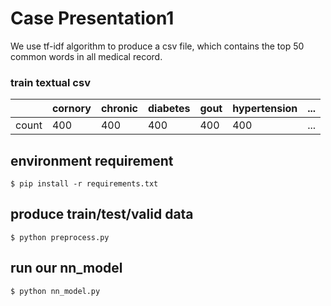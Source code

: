 # Case Presentation1

We use tf-idf algorithm to produce a csv file, which contains the top 50 common words in all medical record.

### train textual csv
| | cornory | chronic | diabetes | gout | hypertension | ... |
|---|---|---|---|---|---|---|
| count | 400 | 400 | 400 | 400 | 400 | ... | 

## environment requirement
`$ pip install -r requirements.txt`

## produce train/test/valid data
`$ python preprocess.py`

## run our nn_model
`$ python nn_model.py`
